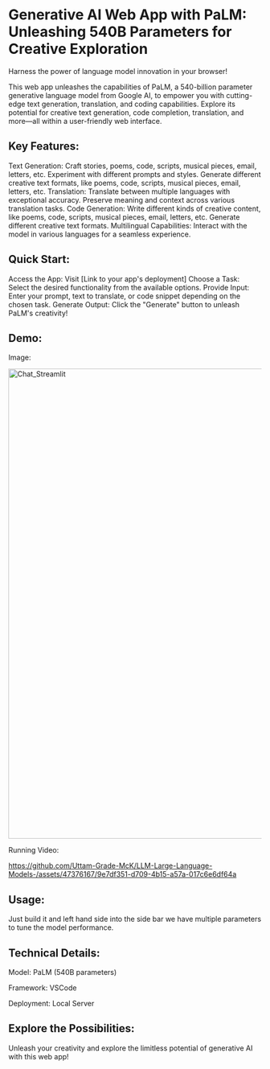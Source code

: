 # Generative AI Web App with PaLM: Unleashing 540B Parameters for Creative Exploration

Harness the power of language model innovation in your browser!

This web app unleashes the capabilities of PaLM, a 540-billion parameter generative language model from Google AI, to empower you with cutting-edge text generation, translation, and coding capabilities. Explore its potential for creative text generation, code completion, translation, and more—all within a user-friendly web interface.

## Key Features:

Text Generation:
Craft stories, poems, code, scripts, musical pieces, email, letters, etc.
Experiment with different prompts and styles.
Generate different creative text formats, like poems, code, scripts, musical pieces, email, letters, etc.
Translation:
Translate between multiple languages with exceptional accuracy.
Preserve meaning and context across various translation tasks.
Code Generation:
Write different kinds of creative content, like poems, code, scripts, musical pieces, email, letters, etc.
Generate different creative text formats.
Multilingual Capabilities:
Interact with the model in various languages for a seamless experience.
## Quick Start:

Access the App:
Visit [Link to your app's deployment]
Choose a Task:
Select the desired functionality from the available options.
Provide Input:
Enter your prompt, text to translate, or code snippet depending on the chosen task.
Generate Output:
Click the "Generate" button to unleash PaLM's creativity!
## Demo:

Image: 

<img width="935" alt="Chat_Streamlit" src="https://github.com/Uttam-Grade-McK/LLM-Large-Language-Models-/assets/47376167/4fc7e2d6-ad89-4fa0-8e3a-b0012d6f215c">

Running Video: 

https://github.com/Uttam-Grade-McK/LLM-Large-Language-Models-/assets/47376167/9e7df351-d709-4b15-a57a-017c6e6df64a



## Usage:

Just build it and left hand side into the side bar we have multiple parameters to tune the model performance.

## Technical Details:

Model: PaLM (540B parameters)

Framework: VSCode

Deployment: Local Server

## Explore the Possibilities:

Unleash your creativity and explore the limitless potential of generative AI with this web app!


















